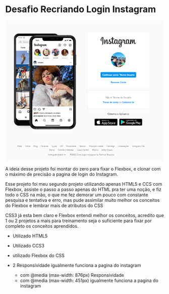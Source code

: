 # Desafio Recriando Login Instagram

![alt text](print.png)

A ideia desse projeto foi montar do zero para fixar o Flexbox, e clonar com o máximo de precisão a pagina de login do Instagram.

Esse projeto foi meu segundo projeto utilizando apenas HTML5 e CCS com Flexbox, assiste o passo a passo apenas do HTML pra ter uma noção, e fiz todo o CSS na mão, o que me fez demorar um pouco com constante pesquisa e tentativa e erro, mas pude assimilar muito melhor os conceitos do Flexbox e lembrar mais de atributos do CSS

CSS3 já esta bem claro e Flexbox entendi melhor os conceitos, acredito que 1 ou 2 projetos a mais para treinamento seja o suficiente para fixar por completo os conceitos aprendidos.

- Utilizado HTML5

- Utilizado CCS3

- utilizado Flexbox do CSS

- 2 Responsividade igualmente funciona a pagina do instagram
  - com @media (max-width: 876px) Responsividade
  - com @media (max-width: 451px) igualmente funciona a pagina do instagram
